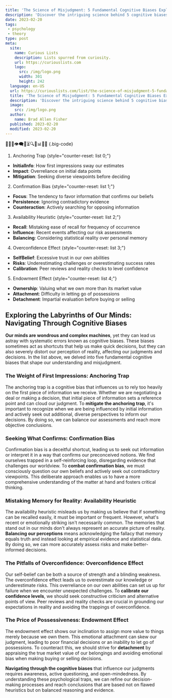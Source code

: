 ```yaml
---
title: 'The Science of Misjudgment: 5 Fundamental Cognitive Biases Explained'
description: 'Discover the intriguing science behind 5 cognitive biases that shape our judgments. Uncover how these biases affect decision-making in surprising ways.'
date: 2023-02-20
tags:
 - psychology
 - theory
type: post
meta:
  site:
    name: Curious Lists
    description: Lists spurred from curiosity.
    url: https://curiouslists.com
    logo:
      src: /img/logo.png
      width: 301
      height: 242
  language: en-US
  url: https://curiouslists.com/list/the-science-of-misjudgment-5-fundamental-cognitive-biases-explained
  title: 'The Science of Misjudgment: 5 Fundamental Cognitive Biases Explained'
  description: 'Discover the intriguing science behind 5 cognitive biases that shape our judgments. Uncover how these biases affect decision-making in surprising ways.'
  image:
    src: /img/logo.png
  author:
    name: Brad Allen Fisher
  published: 2023-02-20
  modified: 2023-02-20
---
```



🧠💭❌👁️‍🗨️🔄⏳🔍🤔📊🕵️‍♂️ {.big-code}

1. Anchoring Trap {style="counter-reset: list 0;"}
  - **InitialInfo**: How first impressions sway our estimates
  - **Impact**: Overreliance on initial data points
  - **Mitigation**: Seeking diverse viewpoints before deciding

2. Confirmation Bias {style="counter-reset: list 1;"}
  - **Focus**: The tendency to favor information that confirms our beliefs
  - **Persistence**: Ignoring contradictory evidence
  - **Counteraction**: Actively searching for opposing information

3. Availability Heuristic {style="counter-reset: list 2;"}
  - **Recall**: Mistaking ease of recall for frequency of occurrence
  - **Influence**: Recent events affecting our risk assessments
  - **Balancing**: Considering statistical reality over personal memory

4. Overconfidence Effect {style="counter-reset: list 3;"}
  - **SelfBelief**: Excessive trust in our own abilities
  - **Risks**: Underestimating challenges or overestimating success rates
  - **Calibration**: Peer reviews and reality checks to level confidence

5. Endowment Effect {style="counter-reset: list 4;"}
  - **Ownership**: Valuing what we own more than its market value
  - **Attachment**: Difficulty in letting go of possessions
  - **Detachment**: Impartial evaluation before buying or selling


## Exploring the Labyrinths of Our Minds: Navigating Through Cognitive Biases

**Our minds are wondrous and complex machines**, yet they can lead us astray with systematic errors known as cognitive biases. These biases sometimes act as shortcuts that help us make quick decisions, but they can also severely distort our perception of reality, affecting our judgments and decisions. In the list above, we delved into five fundamental cognitive biases that shape our understanding and misjudgment.

### The Weight of First Impressions: Anchoring Trap

The anchoring trap is a cognitive bias that influences us to rely too heavily on the first piece of information we receive. Whether we are negotiating a deal or making a decision, that initial piece of information sets a reference point and can cloud our judgment. To **mitigate the anchoring trap**, it's important to recognize when we are being influenced by initial information and actively seek out additional, diverse perspectives to inform our decisions. By doing so, we can balance our assessments and reach more objective conclusions.

### Seeking What Confirms: Confirmation Bias

Confirmation bias is a deceitful shortcut, leading us to seek out information or interpret it in a way that confirms our preconceived notions. We find ourselves trapped in a self-reinforcing loop, disregarding evidence that challenges our worldview. To **combat confirmation bias**, we must consciously question our own beliefs and actively seek out contradictory viewpoints. This deliberate approach enables us to have a more comprehensive understanding of the matter at hand and fosters critical thinking.

### Mistaking Memory for Reality: Availability Heuristic

The availability heuristic misleads us by making us believe that if something can be recalled easily, it must be important or frequent. However, what's recent or emotionally striking isn't necessarily common. The memories that stand out in our minds don't always represent an accurate picture of reality. **Balancing our perceptions** means acknowledging the fallacy that memory equals truth and instead looking at empirical evidence and statistical data. By doing so, we can more accurately assess risks and make better-informed decisions.

### The Pitfalls of Overconfidence: Overconfidence Effect

Our self-belief can be both a source of strength and a blinding weakness. The overconfidence effect leads us to overestimate our knowledge or underestimate risks. This overreliance on our own abilities can set us up for failure when we encounter unexpected challenges. To **calibrate our confidence levels**, we should seek constructive criticism and alternative points of view. Peer reviews and reality checks are crucial in grounding our expectations in reality and avoiding the trappings of overconfidence.

### The Price of Possessiveness: Endowment Effect

The endowment effect shows our inclination to assign more value to things merely because we own them. This emotional attachment can skew our judgment, leading to poor financial decisions or an inability to let go of possessions. To counteract this, we should strive for **detachment** by appraising the true market value of our belongings and avoiding emotional bias when making buying or selling decisions.

**Navigating through the cognitive biases** that influence our judgments requires awareness, active questioning, and open-mindedness. By understanding these psychological traps, we can refine our decision-making processes and reach conclusions that are based not on flawed heuristics but on balanced reasoning and evidence.